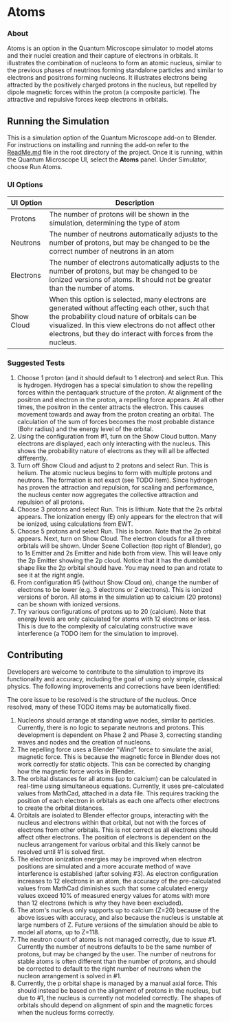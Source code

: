 # Atoms

### About
Atoms is an option in the Quantum Microscope simulator to model atoms and their nuclei creation and their capture of electrons in orbitals. It illustrates the combination of nucleons to form an atomic nucleus, similar to the previous phases of neutrinos forming standalone particles and similar to electrons and positrons forming nucleons. It illustrates electrons being attracted by the positively charged protons in the nucleus, but repelled by dipole magnetic forces within the proton (a composite particle).  The attractive and repulsive forces keep electrons in orbitals.


## Running the Simulation
This is a simulation option of the Quantum Microscope add-on to Blender.  For instructions on installing and running the add-on refer to the [ReadMe.md](/ReadMe.md) file in the root directory of the project. Once it is running, within the Quantum Microscope UI, select the **Atoms** panel. Under Simulator, choose Run Atoms.

### UI Options

| UI Option | Description |
| ------ | ------ |
| Protons | The number of protons will be shown in the simulation, determining the type of atom |
| Neutrons | The number of neutrons automatically adjusts to the number of protons, but may be changed to be the correct number of neutrons in an atom |
| Electrons | The number of electrons automatically adjusts to the number of protons, but may be changed to be ionized versions of atoms.  It should not be greater than the number of atoms. |
| Show Cloud | When this option is selected, many electrons are generated without affecting each other, such that the probability cloud nature of orbitals can be visualized.  In this view electrons do not affect other electrons, but they do interact with forces from the nucleus. |

### Suggested Tests

1. Choose 1 proton (and it should default to 1 electron) and select Run.  This is hydrogen.  Hydrogen has a special simulation to show the repelling forces within the pentaquark structure of the proton.  At alignment of the positron and electron in the proton, a repelling force appears.  At all other times, the positron in the center attracts the electron.  This causes movement towards and away from the proton creating an orbital.  The calculation of the sum of forces becomes the most probable distance (Bohr radius) and the energy level of the orbital.
2. Using the configuration from #1, turn on the Show Cloud button.  Many electrons are displayed, each only interacting with the nucleus.  This shows the probability nature of electrons as they will all be affected differently.
3. Turn off Show Cloud and adjust to 2 protons and select Run.  This is helium.  The atomic nucleus begins to form with multiple protons and neutrons.  The formation is not exact (see TODO item).  Since hydrogen has proven the attraction and repulsion, for scaling and performance, the nucleus center now aggregates the collective attraction and repulsion of all protons.  
4. Choose 3 protons and select Run.  This is lithium.  Note that the 2s orbital appears.  The ionization energy (E) only appears for the electron that will be ionized, using calculations from EWT.
5. Choose 5 protons and select Run.  This is boron.  Note that the 2p orbital appears.  Next, turn on Show Cloud.  The electron clouds for all three orbitals will be shown.  Under Scene Collection (top right of Blender), go to 1s Emitter and 2s Emitter and hide both from view.  This will leave only the 2p Emitter showing the 2p cloud.   Notice that it has the dumbbell shape like the 2p orbital should have.  You may need to pan and rotate to see it at the right angle.  
6. From configuration #5 (without Show Cloud on), change the number of electrons to be lower (e.g. 3 electrons or 2 electrons).  This is ionized versions of boron.  All atoms in the simulation up to calcium (20 protons) can be shown with ionized versions.
7. Try various configurations of protons up to 20 (calcium).  Note that energy levels are only calculated for atoms with 12 electrons or less.  This is due to the complexity of calculating constructive wave interference (a TODO item for the simulation to improve).


## Contributing
Developers are welcome to contribute to the simulation to improve its functionality and accuracy, including the goal of using only simple, classical physics.  The following improvements and corrections have been identified:

The core issue to be resolved is the structure of the nucleus.  Once resolved, many of these TODO items may be automatically fixed.
1) Nucleons should arrange at standing wave nodes, similar to particles.  Currently, there is no logic to separate neutrons and protons.  This development is dependent on Phase 2 and Phase 3, correcting standing waves and nodes and the creation of nucleons.
2) The repelling force uses a Blender "Wind" force to simulate the axial, magnetic force.  This is because the magnetic force in Blender does not work correctly for static objects.  This can be corrected by changing how the magnetic force works in Blender.
3) The orbital distances for all atoms (up to calcium) can be calculated in real-time using simultaneous equations. Currently, it uses pre-calculated values from MathCad, attached in a data file.  This requires tracking the position of each electron in orbitals as each one affects other electrons to create the orbital distances.  
4) Orbitals are isolated to Blender effector groups, interacting with the nucleus and electrons within that orbital, but not with the forces of electrons from other orbitals.  This is not correct as all electrons should affect other electrons.  The position of electrons is dependent on the nucleus arrangement for various orbital and this likely cannot be resolved until #1 is solved first. 
5) The electron ionization energies may be improved when electron positions are simulated and a more accurate method of wave interference is established (after solving #3).  As electron configuration increases to 12 electrons in an atom, the accuracy of the pre-calculated values from MathCad diminishes such that some calculated energy values exceed 10% of measured energy values for atoms with more than 12 electrons (which is why they have been excluded).
6) The atom's nucleus only supports up to calcium (Z=20) because of the above issues with accuracy, and also because the nucleus is unstable at large numbers of Z.  Future versions of the simulation should be able to model all atoms, up to Z=118.
7) The neutron count of atoms is not managed correctly, due to issue #1.  Currently the number of neutrons defaults to be the same number of protons, but may be changed by the user.  The number of neutrons for stable atoms is often different than the number of protons, and should be corrected to default to the right number of neutrons when the nucleon arrangement is solved in #1.
8) Currently, the p orbital shape is managed by a manual axial force.  This should instead be based on the alignment of protons in the nucleus, but due to #1, the nucleus is currently not modeled correctly.  The shapes of orbitals should depend on alignment of spin and the magnetic forces when the nucleus forms correctly.
